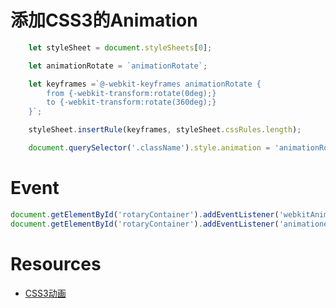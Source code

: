 # 添加CSS3的Animation
```js
    let styleSheet = document.styleSheets[0];

    let animationRotate = `animationRotate`;

    let keyframes =`@-webkit-keyframes animationRotate {
        from {-webkit-transform:rotate(0deg);} 
        to {-webkit-transform:rotate(360deg);}
    }`;

    styleSheet.insertRule(keyframes, styleSheet.cssRules.length);

    document.querySelector('.className').style.animation = 'animationRotate 5s linear 2s infinite alternate';
```

# Event
```js
document.getElementById('rotaryContainer').addEventListener('webkitAnimationEnd', this.eventListener.bind(this));
document.getElementById('rotaryContainer').addEventListener('animationend', this.eventListener.bind(this));
```

# Resources
* [CSS3动画](http://coderlt.coding.me/2017/06/09/animtion-css-base/)
